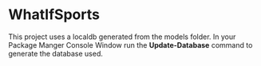 # WhatIfSports

This project uses a localdb generated from the models folder. In your Package Manger Console Window run the **Update-Database** command to generate the database used.
